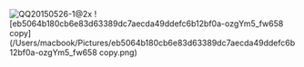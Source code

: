  ![QQ20150526-1@2x](/Users/macbook/Pictures/com.tencent.ScreenCapture/QQ20150526-1@2x.png) ![eb5064b180cb6e83d63389dc7aecda49ddefc6b12bf0a-ozgYm5_fw658 copy](/Users/macbook/Pictures/eb5064b180cb6e83d63389dc7aecda49ddefc6b12bf0a-ozgYm5_fw658 copy.png)